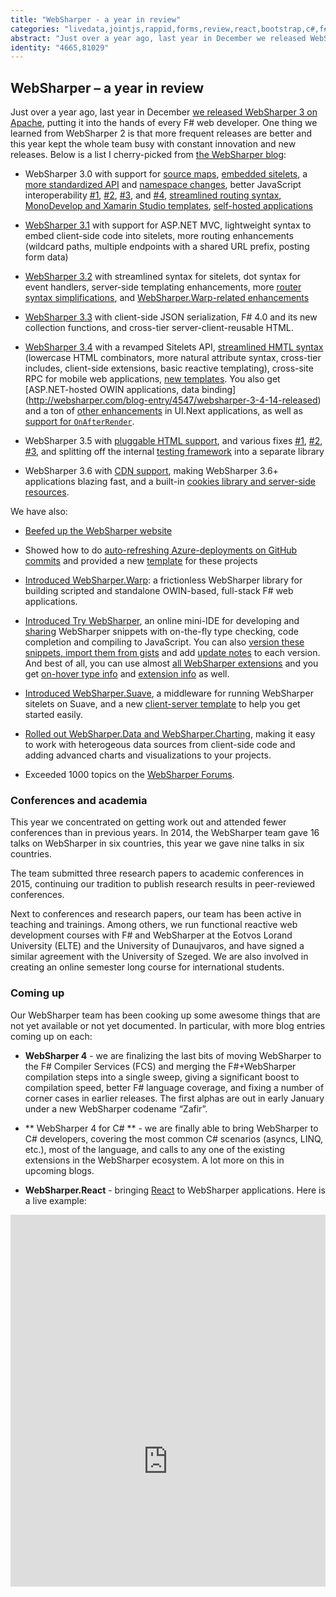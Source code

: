 ```yaml
---
title: "WebSharper - a year in review"
categories: "livedata,jointjs,rappid,forms,review,react,bootstrap,c#,f#,websharper"
abstract: "Just over a year ago, last year in December we released WebSharper 3 on Apache, putting it into the hands of every F# web developer. One thing we learned from WebSharper 2 is that more frequent releases are better and this year kept the whole team busy with constant innovation and new releases. Below is a list I cherry-picked from the WebSharper blog.. [more]"
identity: "4665,81029"
---
```

## WebSharper – a year in review

Just over a year ago, last year in December [we released WebSharper 3 on Apache]( http://websharper.com/blog-entry/4124/websharper-3-alpha-now-under-apache-2), putting it into the hands of every F# web developer. One thing we learned from WebSharper 2 is that more frequent releases are better and this year kept the whole team busy with constant innovation and new releases. Below is a list I cherry-picked from [the WebSharper blog](http://websharper.com/blog):
 
 * WebSharper 3.0 with support for [source maps](http://websharper.com/blog-entry/4146/websharper-3-0-3-alpha-released), [embedded sitelets]( https://github.com/intellifactory/websharper/issues/307), a [more standardized API](http://websharper.com/blog-entry/4155/websharper-3-0-8-alpha-published) and [namespace changes](http://websharper.com/blog-entry/4241/websharper-3-0-36-alpha-released), better JavaScript interoperability [#1](http://websharper.com/blog-entry/4210/websharper-3-0-26-alpha-released), [#2](http://websharper.com/blog-entry/4241/websharper-3-0-36-alpha-released), [#3](http://websharper.com/blog-entry/4247/websharper-3-0-rc-released), and [#4](http://websharper.com/blog-entry/4323/websharper-3-0-released), [streamlined routing syntax](http://websharper.com/blog-entry/4231/upcoming-in-websharper-3-0-serving-rest-apis-easy-as-pie), [MonoDevelop and Xamarin Studio templates]( http://websharper.com/blog-entry/4242/websharper-3-0-alpha-for-xamarin-studio-monodevelop-is-now-available), [self-hosted applications](http://websharper.com/blog-entry/4356/websharper-3-0-59-released)

 * [WebSharper 3.1](http://websharper.com/blog-entry/4372/websharper-3-1-published) with support for ASP.NET MVC, lightweight syntax to embed client-side code into sitelets, more routing enhancements (wildcard paths, multiple endpoints with a shared URL prefix, posting form data)

 * [WebSharper 3.2](http://websharper.com/blog-entry/4401/websharper-3-2-with-support-for-scriptable-applications-better-resource-management-and-additional-streamlined-syntax) with streamlined syntax for sitelets, dot syntax for event handlers, server-side templating enhancements, more [router syntax simplifications]( http://websharper.com/blog-entry/4412/websharper-3-2-10-released), and [WebSharper.Warp-related enhancements]( http://websharper.com/blog-entry/4418/websharper-3-2-22-released)

 * [WebSharper 3.3](http://websharper.com/blog-entry/4419/websharper-3-3-released-with-client-side-json-serialization) with client-side JSON serialization, F# 4.0 and its new collection functions, and cross-tier server-client-reusable HTML.

 * [WebSharper 3.4](http://websharper.com/blog-entry/4422/websharper-3-4-released) with a revamped Sitelets API, [streamlined HMTL syntax](http://websharper.com/blog-entry/4423/websharper-ui-next-3-4-the-new-html-syntax) (lowercase HTML combinators, more natural attribute syntax, cross-tier includes, client-side extensions, basic reactive templating), cross-site RPC for mobile web applications, [new templates](http://websharper.com/blog-entry/4425/new-websharper-templates). You also get [ASP.NET-hosted OWIN applications, data binding] (http://websharper.com/blog-entry/4547/websharper-3-4-14-released) and a ton of [other enhancements](http://websharper.com/blog-entry/4555/websharper-3-4-19-released) in UI.Next applications, as well as [support for `OnAfterRender`](http://websharper.com/blog-entry/4550/websharper-ui-next-3-4-19-with-onafterrender).

 * WebSharper 3.5 with [pluggable HTML support](http://websharper.com/blog-entry/4584/announcing-websharper-3-5-with-pluggable-html-support), and various fixes [#1](http://websharper.com/blog-entry/4601/websharper-3-5-9-released), [#2](http://websharper.com/blog-entry/4618/websharper-3-5-13-released), [#3](http://websharper.com/blog-entry/4619/websharper-3-5-14-released), and splitting off the internal [testing framework](http://websharper.com/blog-entry/4625/websharper-3-5-16-released) into a separate library

 * WebSharper 3.6 with [CDN support](http://websharper.com/blog-entry/4630/websharper-3-6-released-with-cdn-support), making WebSharper 3.6+ applications blazing fast, and a built-in [cookies library and server-side resources](http://websharper.com/blog-entry/4636/websharper-3-6-6-released).

We have also:

 * [Beefed up the WebSharper website](http://websharper.com/blog-entry/4336/websharper-site-enhancements)

 * Showed how to do [auto-refreshing Azure-deployments on GitHub commits]( http://websharper.com/blog-entry/4367/websharper-from-zero-to-an-azure-deployed-web-application) and provided a new [template](http://websharper.com/blog-entry/4368/deploying-websharper-apps-to-azure-via-github) for these projects

 * [Introduced WebSharper.Warp](http://websharper.com/blog-entry/4409/introducing-websharper-warp): a frictionless WebSharper library for building scripted and standalone OWIN-based, full-stack F# web applications.

 * [Introduced Try WebSharper](http://websharper.com/blog-entry/4424/introducing-try-websharper), an online mini-IDE for developing and [sharing](http://websharper.com/blog-entry/4426/share-and-embed-try-websharper-snippets) WebSharper snippets with on-the-fly type checking, code completion and compiling to JavaScript. You can also [version these snippets, import them from gists](http://websharper.com/blog-entry/4537/try-websharper-snippet-versioning-gist-import-and-other-enhancements-now-available) and add [update notes](http://websharper.com/blog-entry/4540/try-websharper-update-notes-for-snippets) to each version. And best of all, you can use almost [all WebSharper extensions](http://websharper.com/blog-entry/4546/live-f-coding-and-snippets-with-dependencies-in-try-websharper) and you get [on-hover type info]( http://websharper.com/blog-entry/4552/try-websharper-on-hover-type-info) and [extension info](http://websharper.com/blog-entry/4559/try-websharper-version-info-about-extensions-and-some-embedding-improvements) as well.

 * [Introduced WebSharper.Suave](http://websharper.com/blog-entry/4556/announcing-websharper-suave), a middleware for running WebSharper sitelets on Suave, and a new [client-server template](http://websharper.com/blog-entry/4584/announcing-websharper-3-5-with-pluggable-html-support) to help you get started easily.

 * [Rolled out WebSharper.Data and WebSharper.Charting](http://websharper.com/blog-entry/4623/data-aware-workbooks-and-client-side-data-access-with-websharper-data), making it easy to work with heterogeous data sources from client-side code and adding advanced charts and visualizations to your projects.
 
 * Exceeded 1000 topics on the [WebSharper Forums](http://websharper.com/questions).
 
### Conferences and academia

This year we concentrated on getting work out and attended fewer conferences than in previous years.  In 2014, the WebSharper team gave 16 talks on WebSharper in six countries, this year we gave nine talks in six countries.

The team submitted three research papers to academic conferences in 2015, continuing our tradition to publish research results in peer-reviewed conferences.

Next to conferences and research papers, our team has been active in teaching and trainings.  Among others, we run functional reactive web development courses with F# and WebSharper at the Eotvos Lorand University (ELTE) and the University of Dunaujvaros, and have signed a similar agreement with the University of Szeged.  We are also involved in creating an online semester long course for international students.

### Coming up

Our WebSharper team has been cooking up some awesome things that are not yet available or not yet documented. In particular, with more blog entries coming up on each:

 * **WebSharper 4** - we are finalizing the last bits of moving WebSharper to the F# Compiler Services (FCS) and merging the F#+WebSharper compilation steps into a single sweep, giving a significant boost to compilation speed, better F# language coverage, and fixing a number of corner cases in earlier releases. The first alphas are out in early January under a new WebSharper codename “Zafir”.
 
 * ** WebSharper 4 for C# ** - we are finally able to bring WebSharper to C# developers, covering the most common C# scenarios (asyncs, LINQ, etc.), most of the language, and calls to any one of the existing extensions in the WebSharper ecosystem. A lot more on this in upcoming blogs.
 
 * **WebSharper.React** - bringing [React](https://facebook.github.io/react) to WebSharper applications. Here is a live example:
 
 <div style="width:100%;min-height:300px;position:relative"><iframe style="position:absolute;border:none;width:100%;height:100%" src="http://try.websharper.com/embed/sandorr/00005G"></iframe><div>

 * **WebSharper.LiveData** - automatic syncronization of reactive data models between a server and its participating clients.  You can read a draft of [our first, upcoming tutorial](http://websharper.com/tutorials/livedata).

 * **WebSharper.Forms** and **WebSharper.Forms.Bootstrap** - reactive web forms (aka. reactive Piglets) with custom rendering. Here is a live example that uses Bootstrap-based rendering for a login form:
 
 <div style="width:100%;min-height:400px;position:relative"><iframe style="position:absolute;border:none;width:100%;height:100%" src="http://try.websharper.com/embed/adam.granicz/00004x"></iframe><div>
 
 * New extensions, in particular **WebSharper.JointJs** and **WebSharper.Rappid** - bringing awesome diagramming solutions to WebSharper:
 
 <div style="width:100%;min-height:400px;position:relative"><iframe style="position:absolute;border:none;width:100%;height:100%" src="http://try.websharper.com/embed/qwe2/00005D"></iframe><div>
 
 * Updating [CloudSharper](http://cloudsharper.com) with the latest WebSharper - this has been left on the backburner for several releases, now it's time to sync the two again.  Once this work is finished, CloudSharper will be your one-stop shop for online web and mobile development with C# and F#; quick data access, analytics and visualization, and a host of other interactive capabilities.
 
This article gave you a quick overview of WebSharper in 2015, and is by no means complete.  One thing is certain: WebSharper remains the primary choice for F# web developers, giving unparalleled productivity and access to the largest F# web ecosystem, and works well with a number of other efforts (ASP.NET, MVC, OWIN, Suave, Hopac, etc.) in the web and development space.

Happy coding and Happy Holidays!
